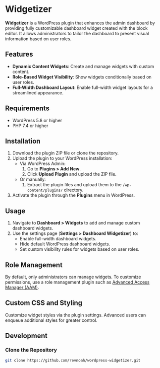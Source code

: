 # Widgetizer

**Widgetizer** is a WordPress plugin that enhances the admin dashboard by providing fully customizable dashboard widget created with the block editor. It allows administrators to tailor the dashboard to present visual information based on user roles.

## Features

- **Dynamic Content Widgets**: Create and manage widgets with custom content.
- **Role-Based Widget Visibility**: Show widgets conditionally based on user roles.
- **Full-Width Dashboard Layout**: Enable full-width widget layouts for a streamlined appearance.

## Requirements

- WordPress 5.8 or higher
- PHP 7.4 or higher

## Installation

1. Download the plugin ZIP file or clone the repository.
2. Upload the plugin to your WordPress installation:
   - Via WordPress Admin:
     1. Go to **Plugins > Add New**.
     2. Click **Upload Plugin** and upload the ZIP file.
   - Or manually:
     1. Extract the plugin files and upload them to the `/wp-content/plugins/` directory.
3. Activate the plugin through the **Plugins** menu in WordPress.

## Usage

1. Navigate to **Dashboard > Widgets** to add and manage custom dashboard widgets.
2. Use the settings page (**Settings > Dashboard Widgetizer**) to:
   - Enable full-width dashboard widgets.
   - Hide default WordPress dashboard widgets.
   - Set custom visibility rules for widgets based on user roles.

## Role Management

By default, only administrators can manage widgets. To customize permissions, use a role management plugin such as [Advanced Access Manager (AAM)](https://wordpress.org/plugins/advanced-access-manager/).

## Custom CSS and Styling

Customize widget styles via the plugin settings. Advanced users can enqueue additional styles for greater control.

## Development

### Clone the Repository
```bash
git clone https://github.com/revnoah/wordpress-widgetizer.git
